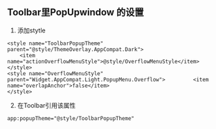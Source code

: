 ##  Toolbar里PopUpwindow 的设置

1. 添加stytle

```Anroid
<style name="ToolbarPopupTheme" parent="@style/ThemeOverlay.AppCompat.Dark">   
	<item name="actionOverflowMenuStyle">@style/OverflowMenuStyle</item>
</style>
<style name="OverflowMenuStyle" parent="Widget.AppCompat.Light.PopupMenu.Overflow">    		<item name="overlapAnchor">false</item>
</style>
```

2. 在Toolbar引用该属性

```Android
app:popupTheme="@style/ToolbarPopupTheme"
```
